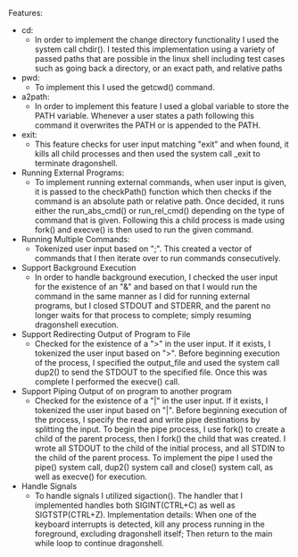 
Features:
- cd:
    -  In order to implement the change directory functionality I used
    the system call chdir(). I tested this implementation using a variety of passed paths that are 
    possible in the linux shell including test cases such as going back a directory, or an exact path, and relative paths
- pwd:
    - To implement this I used the getcwd() command.
- a2path:
    -  In order to implement this feature I used a global variable to store the PATH variable. Whenever a user states a
    path following this command it overwrites the PATH or is appended to the PATH.
- exit:
    - This feature checks for user input matching "exit" and when found, it kills all child processes and then used the
    system call _exit to terminate dragonshell.
- Running External Programs:
    - To implement running external commands, when user input is given, it is passed to the checkPath() function which
    then checks if the command is an absolute path or relative path. Once decided, it runs either the run_abs_cmd() or 
    run_rel_cmd() depending on the type of command that is given. Following this a child process is made using fork()
    and execve() is then used to run the given command.
- Running Multiple Commands:
    - Tokenized user input based on ";". This created a vector of commands that I then iterate over to run commands 
    consecutively.
- Support Background Execution
    - In order to handle background execution, I checked the user input for the existence of an "&" and based on that I
    would run the command in the same manner as I did for running external programs, but I closed STDOUT and STDERR, and 
    the parent no longer waits for that process to complete; simply resuming dragonshell execution.
- Support Redirecting Output of Program to File
    - Checked for the existence of a ">" in the user input. If it exists, I tokenized the user input based on ">". Before 
    beginning execution of the process, I specified the output_file and used the system call dup2() to send the STDOUT to 
    the specified file. Once this was complete I performed the execve() call.
- Support Piping Output of on program to another program
    - Checked for the existence of a "|" in the user input. If it exists, I tokenized the user input based on "|". Before 
      beginning execution of the process, I specify the read and write pipe destinations by splitting the input. To begin
      the pipe process, I use fork() to create a child of the parent process, then I fork() the child that was created.
      I wrote all STDOUT to the child of the initial process, and all STDIN to the child of the parent process. To implement the 
      pipe I used the pipe() system call, dup2() system call and close() system call, as well as execve() for execution.
- Handle Signals
    - To handle signals I utilized sigaction(). The handler that I implemented handles both SIGINT(CTRL+C) as well as 
    SIGTSTP(CTRL+Z). Implementation details: When one of the keyboard interrupts is detected, kill any process running in the foreground,
    excluding dragonshell itself; Then return to the main while loop to continue dragonshell.
    
